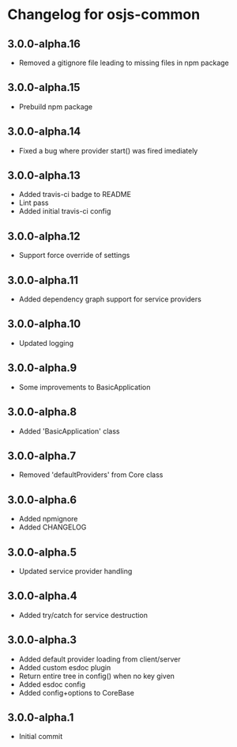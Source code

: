 # Changelog for osjs-common

## 3.0.0-alpha.16

* Removed a gitignore file leading to missing files in npm package

## 3.0.0-alpha.15

* Prebuild npm package

## 3.0.0-alpha.14

* Fixed a bug where provider start() was fired imediately

## 3.0.0-alpha.13

* Added travis-ci badge to README
* Lint pass
* Added initial travis-ci config

## 3.0.0-alpha.12

* Support force override of settings

## 3.0.0-alpha.11

* Added dependency graph support for service providers

## 3.0.0-alpha.10

* Updated logging

## 3.0.0-alpha.9

* Some improvements to BasicApplication

## 3.0.0-alpha.8

* Added 'BasicApplication' class

## 3.0.0-alpha.7

* Removed 'defaultProviders' from Core class

## 3.0.0-alpha.6

* Added npmignore
* Added CHANGELOG

## 3.0.0-alpha.5

* Updated service provider handling

## 3.0.0-alpha.4

* Added try/catch for service destruction

## 3.0.0-alpha.3

* Added default provider loading from client/server
* Added custom esdoc plugin
* Return entire tree in config() when no key given
* Added esdoc config
* Added config+options to CoreBase

## 3.0.0-alpha.1

* Initial commit

